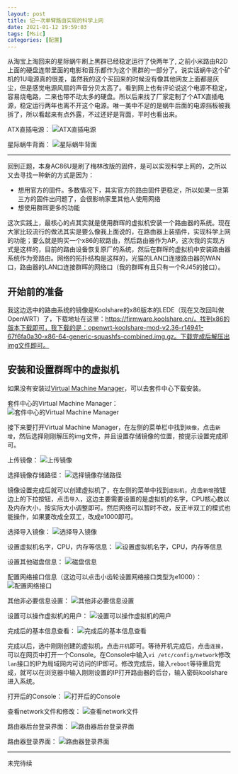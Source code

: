 ```yaml
---
layout: post
title: 记一次单臂路由实现的科学上网
date: 2021-01-12 19:59:03
tags: [Msic]
categories: [配置]
---
```


从淘宝上淘回来的星际蜗牛刷上黑群已经稳定运行了快两年了, 之前小米路由R2D上面的硬盘连带里面的电影和音乐都作为这个黑群的一部分了。说实话蜗牛这个矿机的1U电源真的很差，虽然我的这个买回来的时候没有像其他网友上面都是灰尘，但是感觉电源风扇的声音分贝太高了。看到网上也有评论说这个电源不稳定，容易烧电路，二来也带不动太多的硬盘。所以后来找了厂家定制了个ATX直插电源，稳定运行两年也离不开这个电源。唯一美中不足的是蜗牛后面的电源挡板被我拆了，所以看起来有点外露，不过还好是背面，平时也看出来。

ATX直插电源：
![ATX直插电源](https://raw.githubusercontent.com/tianjyan/tianjyan.github.io/master/images/2021-01-13-1.png)

星际蜗牛背面：
![星际蜗牛背面](https://raw.githubusercontent.com/tianjyan/tianjyan.github.io/master/images/2021-01-13-2.png)

---

回到正题，本身AC86U是刷了梅林改版的固件，是可以实现科学上网的，之所以又去寻找一种新的方式是因为：
* 想用官方的固件。多数情况下，其实官方的路由固件更稳定，所以如果一旦第三方的固件出问题了，会很影响家里其他人使用网络
* 想使用群晖更多的功能

这次实践上，最核心的点其实就是使用群晖的虚拟机安装一个路由器的系统。现在大家比较流行的做法其实是要么像我上面说的，在路由器上装插件，实现科学上网的功能；要么就是购买一个x86的软路由，然后路由器作为AP。这次我的实现方式是这样的，目前的路由设备恢复原厂的系统，然后在群晖的虚拟机中安装路由器系统作为旁路由。网络的拓扑结构是这样的，光猫的LAN口连接路由器的WAN口，路由器的LAN口连接群晖的网络口（我的群晖有且只有一个RJ45的接口）。

## 开始前的准备
我这边选中的路由系统的镜像是Koolshare的x86版本的LEDE（现在又改回叫做OpenWRT）了，下载地址在这里：https://firmware.koolshare.cn/。找到x86的版本下载即可，我下载的是：openwrt-koolshare-mod-v2.36-r14941-67f6fa0a30-x86-64-generic-squashfs-combined.img.gz。下载完成后解压出img文件即可。

## 安装和设置群晖中的虚拟机
如果没有安装过[Virtual Machine Manager](https://www.synology.cn/zh-cn/dsm/feature/virtual_machine_manager)，可以去套件中心下载安装。

套件中心的Virtual Machine Manager：
![套件中心的Virtual Machine Manager](https://raw.githubusercontent.com/tianjyan/tianjyan.github.io/master/images/2021-01-13-3.png)

接下来要打开Virtual Machine Manager，在左侧的菜单栏中找到`映像`，点击`新增`，然后选择刚刚解压的img文件，并且设置存储镜像的位置，按提示设置完成即可。

上传镜像：
![上传镜像](https://raw.githubusercontent.com/tianjyan/tianjyan.github.io/master/images/2021-01-13-4.png)

选择镜像存储路径：
![选择镜像存储路径](https://raw.githubusercontent.com/tianjyan/tianjyan.github.io/master/images/2021-01-13-5.png)


镜像设置完成后就可以创建虚拟机了，在左侧的菜单中找到`虚拟机`，点击`新增`按钮边上的下拉按钮，点击`导入`，这边主要需要设置的是虚拟机的名字，CPU核心数以及内存大小，按实际大小调整即可。然后网络可以暂时不改，反正半双工的模式也能操作，如果要改成全双工，改成e1000即可。

选择导入镜像：
![选择导入镜像](https://raw.githubusercontent.com/tianjyan/tianjyan.github.io/master/images/2021-01-13-6.png)

设置虚拟机名字，CPU，内存等信息：
![设置虚拟机名字，CPU，内存等信息](https://raw.githubusercontent.com/tianjyan/tianjyan.github.io/master/images/2021-01-13-7.png)

设置其他磁盘信息：
![磁盘信息](https://raw.githubusercontent.com/tianjyan/tianjyan.github.io/master/images/2021-01-13-8.png)

配置网络接口信息（这边可以点击小齿轮设置网络接口类型为e1000）：
![配置网络接口](https://raw.githubusercontent.com/tianjyan/tianjyan.github.io/master/images/2021-01-13-9.png)

其他非必要信息设置：
![其他非必要信息设置](https://raw.githubusercontent.com/tianjyan/tianjyan.github.io/master/images/2021-01-13-10.png)

设置可以操作虚拟机的用户：
![设置可以操作虚拟机的用户](https://raw.githubusercontent.com/tianjyan/tianjyan.github.io/master/images/2021-01-13-11.png)

完成后的基本信息查看：
![完成后的基本信息查看](https://raw.githubusercontent.com/tianjyan/tianjyan.github.io/master/images/2021-01-13-12.png)

完成以后，选中刚刚创建的虚拟机，点击`开机`即可。等待开机完成后，点击`连接`，可以在网页中打开一个Console。在Console中输入`vi /etc/config/network`修改`lan`接口的IP为局域网内可访问的IP即可。修改完成后，输入`reboot`等待重启完成，就可以在浏览器中输入刚刚设置的IP打开路由器的后台，输入密码koolshare进入系统。

打开后的Console：
![打开后的Console](https://raw.githubusercontent.com/tianjyan/tianjyan.github.io/master/images/2021-01-13-13.png)

查看network文件和修改：
![查看network文件](https://raw.githubusercontent.com/tianjyan/tianjyan.github.io/master/images/2021-01-13-14.png)

路由器后台登录界面：
![路由器后台登录界面](https://raw.githubusercontent.com/tianjyan/tianjyan.github.io/master/images/2021-01-13-15.png)

路由器登录界面：
![路由器登录界面](https://raw.githubusercontent.com/tianjyan/tianjyan.github.io/master/images/2021-01-13-16.png)


---

未完待续

